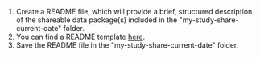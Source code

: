 1. Create a README file, which will provide a brief, structured description of the shareable data package(s) included in the "my-study-share-current-date" folder. 
  1. You can find a README template [here](https://raw.githubusercontent.com/norc-heal/heal-data-pkg-tool/main/readme.yaml).
2. Save the README file in the "my-study-share-current-date" folder.